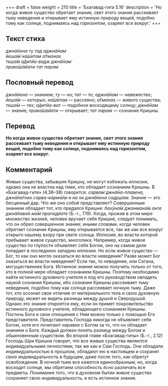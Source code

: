 +++
draft = false
weight = 210
title = 'Бхагавад-гита 5.16'
description = 'Но когда живое существо обретает знание, свет этого знания рассеивает тьму неведения и открывает ему истинную природу вещей, подобно тому как солнце, поднимаясь над горизонтом, озаряет все вокруг.'
+++

## Текст стиха

_джн̃а̄нена ту тад аджн̃а̄нам̇  
йеша̄м̇ на̄ш́итам а̄тманах̣  
теша̄м а̄дитйа-вадж джн̃а̄нам̇  
прака̄ш́айати тат парам_

## Пословный перевод

_джн̃а̄нена_ — знанием; _ту_ — но; _тат_ — то; _аджн̃а̄нам_ — невежество; _йеша̄м_ — которых; _на̄ш́итам_ — рассеяно; _а̄тманах̣_ — живого существа; _теша̄м_ — тех; _а̄дитйа_\-_ват_ — подобное восходящему солнцу; _джн̃а̄нам_ — знание; _прака̄ш́айати_ — открывает; _тат_ _парам_ — сознание Кришны.

## Перевод

**Но когда живое существо обретает знание, свет этого знания рассеивает тьму неведения и открывает ему истинную природу вещей, подобно тому как солнце, поднимаясь над горизонтом, озаряет все вокруг.**

## Комментарий

Живые существа, забывшие Кришну, не могут избежать иллюзии, однако она не властна над теми, кто обладает сознанием Кришны. В «Бхагавад-гите» (4.36–38) говорится: _сарвам̇ джн̃а̄на-плавена, джн̃а̄на̄гних̣ сарва-карма̄н̣и_ и _на хи джн̃а̄нена садр̣ш́ам._ Знание — это бесценный дар. Что же оно собой представляет? Совершенным знанием обладает тот, кто предался Кришне: _бахӯна̄м̇ джанмана̄м анте джн̃а̄нава̄н ма̄м̇ прападйате_ (Б.-г., 7.19). Когда, прожив в этом мире множество жизней, человек вручает себя Кришне, следует понимать, что он обрел совершенное знание; иными словами, когда человек обретает сознание Кришны, ему открывается все, так же как все вокруг открыто нашему взору при свете солнца. Иллюзия, во власти которой пребывает живое существо, многолика. Например, когда живое существо по глупости объявляет себя Богом, оно на самом деле попадает в последнюю западню иллюзии. Но если живое существо — Бог, то как оно могло оказаться во власти неведения? Разве может Бог оказаться во власти неведения? Если так, то неведение, или Сатана, могущественнее Бога. Истинное знание можно получить только от того, кто в полной мере обладает сознанием Кришны. Поэтому необходимо найти истинного духовного учителя и под его руководством овладеть наукой сознания Кришны, ибо сознание Кришны рассеивает тьму неведения, подобно тому как солнце рассеивает ночную тьму. Даже тот, кто осознал свое отличие от материального тела и свою духовную природу, может не видеть разницы между душой и Сверхдушой. Однако это знание откроется ему, если он примет покровительство истинного духовного учителя, обладающего сознанием Кришны. Постичь Бога и свои отношения с Ним можно только с помощью Его представителя. Представитель Господа никогда не объявляет себя Богом, хотя его почитают наравне с Богом за то, что он обладает знанием о Боге. Каждый должен понять разницу между Богом и обыкновенным существом. Во второй главе «Бхагавад-гиты» (Б.-г., 2.12) Господь Шри Кришна говорит, что все живые существа являются индивидуальными личностями, так же как и Сам Господь. Они обладали индивидуальностью в прошлом, обладают ею в настоящем и сохранят свою индивидуальность в будущем, даже после того, как обретут освобождение. В ночной тьме все кажется единообразным, но, когда восходит солнце, мы обретаем способность ясно различать все предметы. Понимание того, что в духовном бытии живое существо сохраняет свою индивидуальность, и есть истинное знание.
